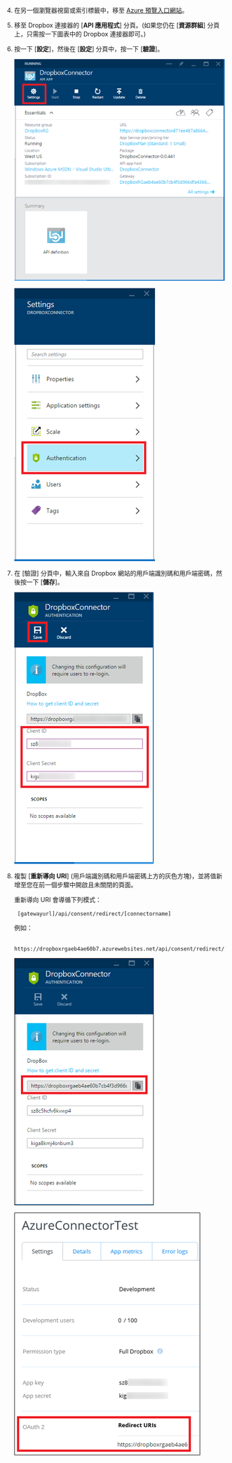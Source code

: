 4. 在另一個瀏覽器視窗或索引標籤中，移至 [Azure 預覽入口網站](https://portal.azure.com)。

3. 移至 Dropbox 連接器的 [**API 應用程式**] 分頁。(如果您仍在 [**資源群組**] 分頁上，只需按一下圖表中的 Dropbox 連接器即可。)

4. 按一下 [**設定**]，然後在 [**設定**] 分頁中，按一下 [**驗證**]。

	![按一下 [設定]](./media/app-service-api-exchange-dropbox-settings/clicksettings.png)

	![按一下 [驗證]](./media/app-service-api-exchange-dropbox-settings/clickauth.png)

5. 在 [驗證] 分頁中，輸入來自 Dropbox 網站的用戶端識別碼和用戶端密碼，然後按一下 [**儲存**]。

	![輸入設定並按一下 [儲存]](./media/app-service-api-exchange-dropbox-settings/authblade.png)

3. 複製 [**重新導向 URI**] \(用戶端識別碼和用戶端密碼上方的灰色方塊)，並將值新增至您在前一個步驟中開啟且未關閉的頁面。

	重新導向 URI 會導循下列模式：

		[gatewayurl]/api/consent/redirect/[connectorname]

	例如：

		https://dropboxrgaeb4ae60b7.azurewebsites.net/api/consent/redirect/DropboxConnector

	![取得重新導向 URI](./media/app-service-api-exchange-dropbox-settings/redirecturi.png)

	![建立 Dropbox 應用程式](./media/app-service-api-exchange-dropbox-settings/dbappsettings2.png)

<!---HONumber=Oct15_HO3-->